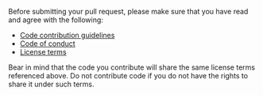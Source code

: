 Before submitting your pull request, please make sure that you have read and agree with the following:
- [Code contribution guidelines](https://github.com/simphony/simphony-osp/blob/v4.0.0/CONTRIBUTING.md#code)
- [Code of conduct](https://github.com/simphony/simphony-osp/blob/v4.0.0/CODE_OF_CONDUCT.md#contributor-covenant-code-of-conduct)
- [License terms](https://github.com/simphony/simphony-osp/blob/v4.0.0/LICENSE.md)

Bear in mind that the code you contribute will share the same license terms referenced above. Do not contribute code if you do not have the rights to share it under such terms.
